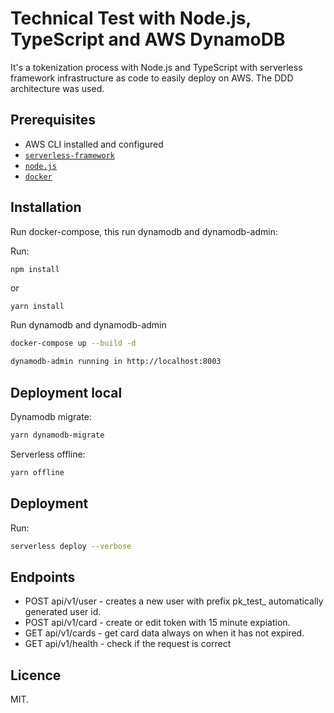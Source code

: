 # Technical Test with Node.js, TypeScript and AWS DynamoDB

It's a tokenization process with Node.js and TypeScript with serverless framework infrastructure as code
to easily deploy on AWS. The DDD architecture was used.

## Prerequisites

- AWS CLI installed and configured
- [`serverless-framework`](https://github.com/serverless/serverless)
- [`node.js`](https://nodejs.org)
- [`docker`](https://www.docker.com)

## Installation

Run docker-compose, this run dynamodb and dynamodb-admin:

Run:

```bash
npm install
```

or

```
yarn install
```

Run dynamodb and dynamodb-admin

```bash
docker-compose up --build -d
```
```bash
dynamodb-admin running in http://localhost:8003
```

## Deployment local

Dynamodb migrate:

```bash
yarn dynamodb-migrate
```
Serverless offline:

```bash
yarn offline
```

## Deployment

Run:

```bash
serverless deploy --verbose
```

## Endpoints

- POST api/v1/user - creates a new user with prefix pk_test_ automatically generated user id.
- POST api/v1/card - create or edit token with 15 minute expiation.
- GET api/v1/cards - get card data always on when it has not expired.
- GET api/v1/health - check if the request is correct

## Licence

MIT.
